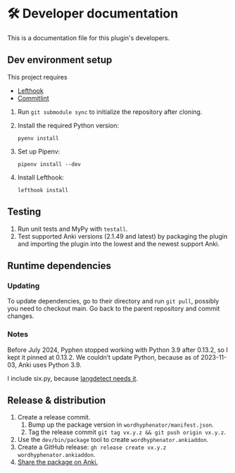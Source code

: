 # 🛠️ Developer documentation

This is a documentation file for this plugin's developers.

## Dev environment setup

This project requires

- [Lefthook](https://github.com/evilmartians/lefthook)
- [Commitlint](https://github.com/conventional-changelog/commitlint)

1. Run `git submodule sync` to initialize the repository after cloning.

1. Install the required Python version:

    ```shell
    pyenv install
    ```

1. Set up Pipenv:

    ```shell
    pipenv install --dev
    ```

1. Install Lefthook:

    ```shell
    lefthook install
    ```

## Testing

1. Run unit tests and MyPy with `testall`.
2. Test supported Anki versions (2.1.49 and latest) by packaging the
   plugin and importing the plugin into the lowest and the newest
   support Anki.

## Runtime dependencies

### Updating

To update dependencies, go to their directory and run `git pull`, possibly you
need to checkout main.
Go back to the parent repository and commit changes.

### Notes

Before July 2024, Pyphen stopped working with Python 3.9 after 0.13.2, so I
kept it pinned at 0.13.2. We couldn’t update Python, because as of 2023-11-03,
Anki uses Python 3.9.

I include six.py, because [langdetect needs
it](https://github.com/Mimino666/langdetect/blob/a1598f1afcbfe9a758cfd06bd688fbc5780177b2/langdetect/detector.py#L4).

## Release & distribution

1. Create a release commit.
    1. Bump up the package version in `wordhyphenator/manifest.json`.
    2. Tag the release commit `git tag vx.y.z && git push origin vx.y.z`.
1. Use the `dev/bin/package` tool to create `wordhyphenator.ankiaddon`.
1. Create a GitHub release: `gh release create vx.y.z wordhyphenator.ankiaddon`.
1. [Share the package on Anki.](https://addon-docs.ankiweb.net/#/sharing)
